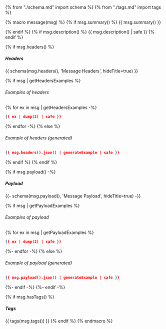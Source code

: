 {% from "./schema.md" import schema %}
{% from "./tags.md" import tags %}

{% macro message(msg) %}
{% if msg.summary() %}
{{ msg.summary() }}

{% endif %}
{% if msg.description() %}
{{ msg.description() | safe }}
{% endif %}

{% if msg.headers() %}
##### Headers

{{ schema(msg.headers(), 'Message Headers', hideTitle=true) }}

{% if msg | getHeadersExamples %}
###### Examples of headers

{% for ex in msg | getHeadersExamples -%}
```json
{{ ex | dump(2) | safe }}
```
{% endfor -%}
{% else %}
###### Example of headers _(generated)_

```json
{{ msg.headers().json() | generateExample | safe }}
```
{% endif %}
{% endif %}

{% if msg.payload() -%}
##### Payload

{{- schema(msg.payload(), 'Message Payload', hideTitle=true) -}}

{% if msg | getPayloadExamples %}
###### Examples of payload

{% for ex in msg | getPayloadExamples %}
```json
{{ ex | dump(2) | safe }}
```
{%- endfor -%}
{% else %}
###### Example of payload _(generated)_

```json
{{ msg.payload().json() | generateExample | safe }}
```
{%- endif -%}
{%- endif -%}


{% if msg.hasTags() %}
##### Tags

{{ tags(msg.tags()) }}
{% endif %}
{% endmacro %}
